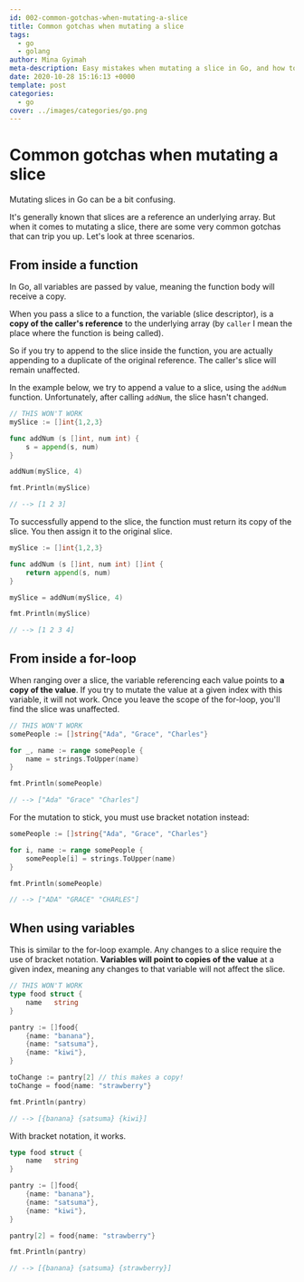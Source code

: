 ```yaml
---
id: 002-common-gotchas-when-mutating-a-slice
title: Common gotchas when mutating a slice
tags:
  - go
  - golang
author: Mina Gyimah
meta-description: Easy mistakes when mutating a slice in Go, and how to avoid them.
date: 2020-10-28 15:16:13 +0000
template: post
categories:
  - go
cover: ../images/categories/go.png
---
```


# Common gotchas when mutating a slice

Mutating slices in Go can be a bit confusing.

It's generally known that slices are a reference an underlying array. But when it comes to mutating a slice, there are some very common gotchas that can trip you up. Let's look at three scenarios.

## From inside a function
In Go, all variables are passed by value, meaning the function body will receive a copy.

When you pass a slice to a function, the variable (slice descriptor), is a **copy of the caller's reference** to the underlying array (by `caller` I mean the place where the function is being called).

So if you try to append to the slice inside the function, you are actually appending to a duplicate of the original reference. The caller's slice will remain unaffected.

In the example below, we try to append a value to a slice, using the `addNum` function. Unfortunately, after calling `addNum`, the slice hasn't changed.

```go
// THIS WON'T WORK
mySlice := []int{1,2,3}

func addNum (s []int, num int) {
	s = append(s, num)
}

addNum(mySlice, 4)

fmt.Println(mySlice)

// --> [1 2 3]
```

To successfully append to the slice, the function must return its copy of the slice. You then assign it to the original slice.

```go
mySlice := []int{1,2,3}

func addNum (s []int, num int) []int {
	return append(s, num)
}

mySlice = addNum(mySlice, 4)

fmt.Println(mySlice)

// --> [1 2 3 4]
```

## From inside a for-loop
When ranging over a slice, the variable referencing each value points to **a copy of the value**. If you try to mutate the value at a given index with this variable, it will not work. Once you leave the scope of the for-loop, you'll find the slice was unaffected.
```go
// THIS WON'T WORK
somePeople := []string{"Ada", "Grace", "Charles"}

for _, name := range somePeople {
	name = strings.ToUpper(name)
}

fmt.Println(somePeople)

// --> ["Ada" "Grace" "Charles"]
```
For the mutation to stick, you must use bracket notation instead:
```go
somePeople := []string{"Ada", "Grace", "Charles"}

for i, name := range somePeople {
	somePeople[i] = strings.ToUpper(name)
}

fmt.Println(somePeople)

// --> ["ADA" "GRACE" "CHARLES"]
```

## When using variables
This is similar to the for-loop example. Any changes to a slice require the use of bracket notation. **Variables will point to copies of the value** at a given index, meaning any changes to that variable will not affect the slice.
```go
// THIS WON'T WORK
type food struct {
	name   string
}

pantry := []food{
	{name: "banana"},
	{name: "satsuma"},
	{name: "kiwi"},
}

toChange := pantry[2] // this makes a copy!
toChange = food{name: "strawberry"}

fmt.Println(pantry)

// --> [{banana} {satsuma} {kiwi}]
```
With bracket notation, it works.
```go
type food struct {
	name   string
}

pantry := []food{
	{name: "banana"},
	{name: "satsuma"},
	{name: "kiwi"},
}

pantry[2] = food{name: "strawberry"}

fmt.Println(pantry)

// --> [{banana} {satsuma} {strawberry}]
```